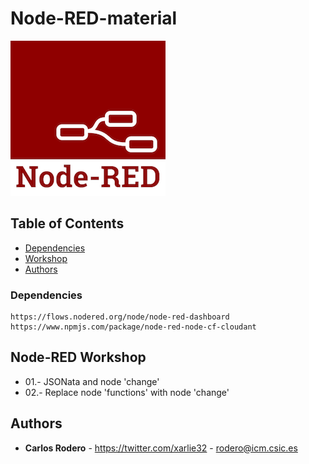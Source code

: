 # Node-RED-material

![](https://github.com/Carlos-Rodero/Node-RED-material/blob/master/assets/img/node-red-icon-2.png)


## Table of Contents
* [Dependencies](#dependencies)
* [Workshop](#workshop)
* [Authors](#authors)

### <a name="dependencies"></a>Dependencies
```
https://flows.nodered.org/node/node-red-dashboard
https://www.npmjs.com/package/node-red-node-cf-cloudant
```

## <a name="workshop"></a>Node-RED Workshop

* 01.- JSONata and node 'change' <br/>
* 02.- Replace node 'functions' with node 'change' </br>

## <a name="authors"></a>Authors
* **Carlos Rodero** - https://twitter.com/xarlie32 - rodero@icm.csic.es


<!-- Markdown link & img dfn's -->
